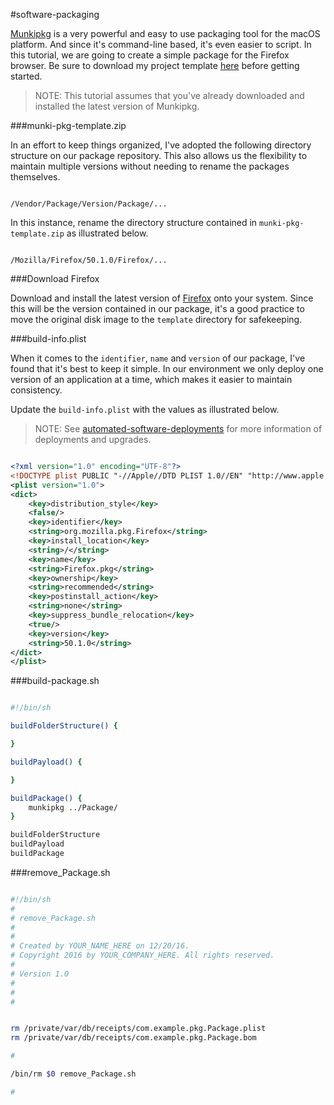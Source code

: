 #software-packaging

[Munkipkg](https://www.munki.org/munki-pkg/) is a very powerful and easy to use packaging tool for the macOS platform. And since it's command-line based, it's even easier to script. In this tutorial, we are going to create a simple package for the Firefox browser. Be sure to download my project template [here](https://github.com/ToplessBanana/tutorials/blob/master/HOW-TO-software-packaging/resources/munki-pkg-template.zip?raw=true) before getting started.

> NOTE: This tutorial assumes that you've already downloaded and installed the latest version of Munkipkg.

###munki-pkg-template.zip

In an effort to keep things organized, I've adopted the following directory structure on our package repository. This also allows us the flexibility to maintain multiple versions without needing to rename the packages themselves.

```

/Vendor/Package/Version/Package/...

```

In this instance, rename the directory structure contained in `munki-pkg-template.zip` as illustrated below.

```

/Mozilla/Firefox/50.1.0/Firefox/...

```

###Download Firefox

Download and install the latest version of [Firefox](https://www.mozilla.org/firefox/new/?scene=2) onto your system. Since this will be the version contained in our package, it's a good practice to move the original disk image to the `template` directory for safekeeping.

###build-info.plist

When it comes to the `identifier`, `name` and `version` of our package, I've found that it's best to keep it simple. In our environment we only deploy one version of an application at a time, which makes it easier to maintain consistency.

Update the `build-info.plist` with the values as illustrated below.

> NOTE: See [automated-software-deployments](https://github.com/ToplessBanana/tutorials/tree/master/HOW-TO-automated-software-deployment) for more information of deployments and upgrades.

```xml

<?xml version="1.0" encoding="UTF-8"?>
<!DOCTYPE plist PUBLIC "-//Apple//DTD PLIST 1.0//EN" "http://www.apple.com/DTDs/PropertyList-1.0.dtd">
<plist version="1.0">
<dict>
	<key>distribution_style</key>
	<false/>
	<key>identifier</key>
	<string>org.mozilla.pkg.Firefox</string>
	<key>install_location</key>
	<string>/</string>
	<key>name</key>
	<string>Firefox.pkg</string>
	<key>ownership</key>
	<string>recommended</string>
	<key>postinstall_action</key>
	<string>none</string>
	<key>suppress_bundle_relocation</key>
	<true/>
	<key>version</key>
	<string>50.1.0</string>
</dict>
</plist>

```

###build-package.sh

```bash

#!/bin/sh

buildFolderStructure() {

}

buildPayload() {

}

buildPackage() {
    munkipkg ../Package/
}

buildFolderStructure
buildPayload
buildPackage

```

###remove_Package.sh

```bash

#!/bin/sh
#
# remove_Package.sh
# 
#
# Created by YOUR_NAME_HERE on 12/20/16.
# Copyright 2016 by YOUR_COMPANY_HERE. All rights reserved.
#
# Version 1.0
#
#
#


rm /private/var/db/receipts/com.example.pkg.Package.plist
rm /private/var/db/receipts/com.example.pkg.Package.bom

#

/bin/rm $0 remove_Package.sh

#


```
